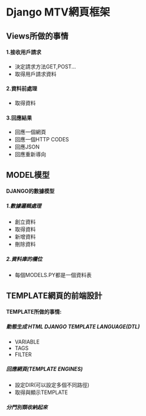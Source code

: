# Django MTV網頁框架
## Views所做的事情
#### 1.接收用戶請求
* 決定請求方法GET,POST...
* 取得用戶請求資料
#### 2.資料前處理
* 取得資料
#### 3.回應結果
* 回應一個網頁
* 回應一個HTTP CODES
* 回應JSON
* 回應重新導向

## MODEL模型
#### DJANGO的數據模型
##### 1.數據邏輯處理
* 創立資料
* 取得資料
* 新增資料
* 刪除資料
##### 2.資料庫的欄位
* 每個MODELS.PY都是一個資料表

## TEMPLATE網頁的前端設計
#### TEMPLATE所做的事情:
##### 動態生成 HTML DJANGO TEMPLATE LANGUAGE(DTL)
* VARIABLE
* TAGS
* FILTER
##### 回應網頁(TEMPLATE ENGINES)
* 設定DIR(可以設定多個不同路徑)
* 取得與顯示TEMPLATE
##### 分門別類收納起來


